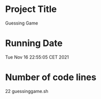 # Project Title
Guessing Game
# Running Date
Tue Nov 16 22:55:05 CET 2021
# Number of code lines
22 guessinggame.sh
